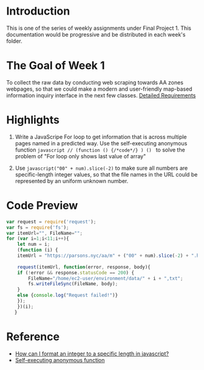 # Introduction

This is one of the series of weekly assignments under Final Project 1. This documentation would be progressive and be distributed in each week's folder.

# The Goal of Week 1
To collect the raw data by conducting web scraping towards AA zones webpages, so that we could make a modern and user-friendly map-based information inquiry interface in the next few classes. [Detailed Requirements](https://github.com/gitacoco/data-structures/blob/master/weekly_assignment_01.md)

# Highlights

1. Write a JavaScripe For loop to get information that is across multiple pages named in a predicted way. Use the self-executing anonymous function ```javascript // (function () {/*code*/} ) () ``` to solve the problem of "For loop only shows last value of array" 

2. Use ```javascript("00" + num).slice(-2)``` to make sure all numbers are specific-length integer values, so that the file names in the URL could be represented by an uniform unknown number. 

# Code Preview
```javascript
var request = require('request');
var fs = require('fs');
var itemUrl="", FileName="";
for (var i=1;i<11;i++){
    let num = i;
    (function (i) {
    itemUrl = "https://parsons.nyc/aa/m" + ("00" + num).slice(-2) + ".html";
    
    request(itemUrl, function(error, response, body){
    if (!error && response.statusCode == 200) { 
        FileName="/home/ec2-user/environment/data/" + i + ",txt";
        fs.writeFileSync(FileName, body);
    }
    else {console.log("Request failed!")}
    });
    })(i);
   }

```

# Reference
* [How can I format an integer to a specific length in javascript?](https://stackoverflow.com/questions/1127905/how-can-i-format-an-integer-to-a-specific-length-in-javascript)
* [Self-executing anonymous function](https://www.cnblogs.com/csuwujing/p/8021913.html)
